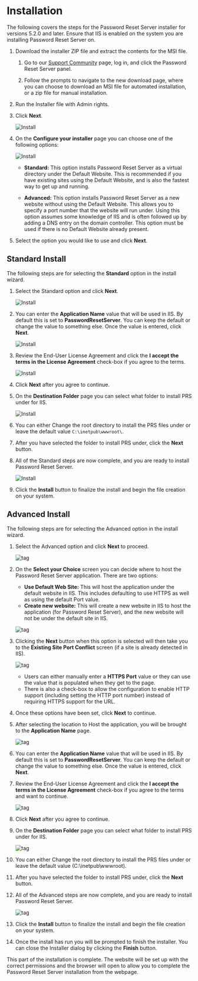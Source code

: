 [title]: # (Installation)
[tags]: # (install)
[priority]: # (108)
# Installation

The following covers the steps for the Password Reset Server installer for versions 5.2.0 and later.
Ensure that IIS is enabled on the system you are installing Password Reset Server on.

1. Download the installer ZIP file and extract the contents for the MSI file. 

   1. Go to our [Support Community](https://thycotic.force.com/support/s/) page, log in, and click the Password Reset Server panel.

   1. Follow the prompts to navigate to the new download page, where you can choose to download an MSI file for automated installation, or a zip file for manual installation.

1. Run the Installer file with Admin rights.
1. Click __Next__.

   ![Install](images/prsinstaller_01.png)
1. On the __Configure your installer__ page you can choose one of the following options:

   ![Install](images/prsinstaller_02.png)

   * __Standard:__ This option installs Password Reset Server as a virtual directory under the Default Website. This is recommended if you have existing sites using the Default Website, and is also the fastest way to get up and running.

   * __Advanced:__ This option installs Password Reset Server as a new website without using the Default Website. This allows you to specify a port number that the website will run under. Using this option assumes some knowledge of IIS and is often followed up by adding a DNS entry on the domain controller. This option must be used if there is no Default Website already present.

1. Select the option you would like to use and click __Next__.

## Standard Install

The following steps are for selecting the __Standard__ option in the install wizard.

1. Select the Standard option and click __Next__.

   ![Install](images/prsinstaller_02.png)
1. You can enter the __Application Name__ value that will be used in IIS. By default this is set to __PasswordResetServer__. You can keep the default or change the value to something else. Once the value is entered, click __Next__.

   ![Install](images/prsinstaller_03.png)
1. Review the End-User License Agreement and click the __I accept the terms in the License Agreement__ check-box if you agree to the terms.  

   ![Install](images/prsinstaller_04.png)
1. Click __Next__ after you agree to continue.

1. On the __Destination Folder__ page you can select what folder to install PRS under for IIS.

   ![Install](images/prsinstaller_05.png)
1. You can either Change the root directory to install the PRS files under or leave the default value `C:\inetpub\wwwroot\`.
1. After you have selected the folder to install PRS under, click the __Next__ button.  
1. All of the Standard steps are now complete, and you are ready to install Password Reset Server.

   ![Install](images/prsinstaller_06.png)
1. Click the __Install__ button to finalize the install and begin the file creation on your system.

## Advanced Install

The following steps are for selecting the Advanced option in the install wizard.

1. Select the Advanced option and click __Next__ to proceed.

   ![tag](images/prsinstaller_02.png)
1. On the __Select your Choice__ screen you can decide where to host the Password Reset Server application. There are two options:

   * __Use Default Web Site:__ This will host the application under the   default website in IIS. This includes defaulting to use HTTPS as well as using the default Port value.
   * __Create new website:__ This will create a new website in IIS to host the application (for Password Reset Server), and the new website will not be under the default site in IIS.

    ![tag](images/prsinstaller_07.png)
1. Clicking the __Next__ button when this option is selected will then take you to the __Existing Site Port Conflict__ screen (if a site is already detected in IIS).  

   ![tag](images/prsinstaller_08.png)

   * Users can either manually enter a __HTTPS Port__ value or they can use the value that is populated when they get to the page.
   * There is also a check-box to allow the configuration to enable HTTP support (including setting the HTTP port number) instead of requiring HTTPS support for the URL.

1. Once these options have been set, click __Next__ to continue.
1. After selecting the location to Host the application, you will be brought to the __Application Name__ page.

   ![tag](images/prsinstaller_03.png)
1. You can enter the __Application Name__ value that will be used in IIS. By default this is set to __PasswordResetServer__. You can keep the default or change the value to something else. Once the value is entered, click __Next__.
1. Review the End-User License Agreement and click the __I accept the terms in the License Agreement__ check-box if you agree to the terms and want to continue.

   ![tag](images/prsinstaller_04.png)
1. Click __Next__ after you agree to continue.
1. On the __Destination Folder__ page you can select what folder to install PRS under for IIS.

   ![tag](images/prsinstaller_05.png)
1. You can either Change the root directory to install the PRS files under or leave the default value (C:\inetpub\wwwroot\).
1. After you have selected the folder to install PRS under, click the __Next__ button.
1. All of the Advanced steps are now complete, and you are ready to install Password Reset Server.

   ![tag](images/prsinstaller_06.png)
1. Click the __Install__ button to finalize the install and begin the file creation on your system.
1. Once the install has run you will be prompted to finish the installer. You can close the Installer dialog by clicking the __Finish__ button.

This part of the installation is complete.  The website will be set up with the correct permissions and the browser will open to allow you to complete the Password Reset Server installation from the webpage.